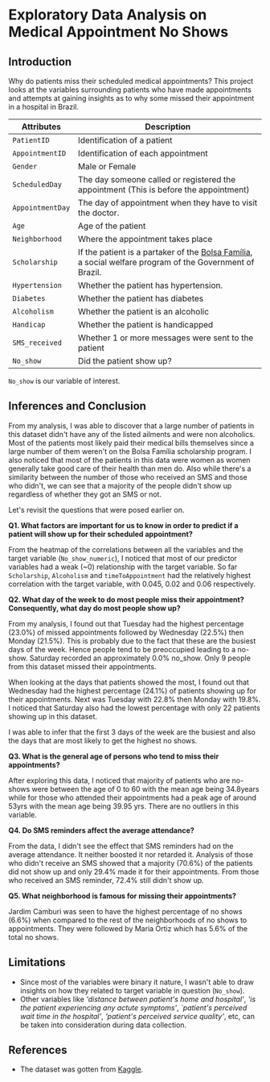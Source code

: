 # Exploratory Data Analysis on Medical Appointment No Shows
## Introduction
Why do patients miss their scheduled medical appointments? This project looks at the variables surrounding patients who have made appointments and attempts at gaining insights as to why some missed their appointment in a hospital in Brazil.


| Attributes | Description|
| ----- | ----- |
| `PatientID` | Identification of a patient |
| `AppointmentID` | Identification of each appointment |
| `Gender` | Male or Female |
| `ScheduledDay` | The day someone called or registered the appointment (This is before the appointment) |
| `AppointmentDay` | The day of appointment  when they have to visit the doctor.|
| `Age` | Age of the patient |
| `Neighborhood` | Where the appointment takes place |
| `Scholarship` | If the patient is a partaker of the [Bolsa Família](https://en.wikipedia.org/wiki/Bolsa_Fam%C3%ADlia), a social welfare program of the Government of Brazil. |
| `Hypertension` | Whether the patient has hypertension. |
| `Diabetes` | Whether the patient has diabetes |
| `Alcoholism` | Whether the patient is an alcoholic |
| `Handicap` | Whether the patient is handicapped |
| `SMS_received` | Whether 1 or more messages were sent to the patient |
| `No_show` | Did the patient show up? |

`No_show` is our variable of interest. 


## Inferences and Conclusion
From my analysis, I was able to discover that a large number of patients in this dataset didn't have any of the listed ailments and were non alcoholics. Most of the patients most likely paid their medical bills themselves since a large number of them weren't on the Bolsa Família scholarship program. I also noticed that most of the patients in this data were women as women generally take good care of their health than men do. Also while there's a similarity between the number of those who received an SMS and those who didn't, we can see that a majority of the people didn't show up regardless of whether they got an SMS or not.

Let's revisit the questions that were posed earlier on.

**Q1. What factors are important for us to know in order to predict if a patient will show up for their scheduled appointment?**

From the heatmap of the correlations between all the variables and the target variable (`No_show_numeric`), I noticed that most of our predictor variables had a weak (~0) relationship with the target variable. So far `Scholarship`, `Alcoholism` and `timeToAppointment` had the relatively highest correlation with the target variable, with 0.045, 0.02 and 0.06 respectively.

**Q2. What day of the week to do most people miss their appointment? Consequently, what day do most people show up?**

From my analysis, I found out that Tuesday had the highest percentage (23.0%) of missed appointments followed by Wednesday (22.5%) then Monday (21.5%). This is probably due to the fact that these are the busiest days of the week. Hence people tend to be preoccupied leading to a no-show. Saturday recorded an approximately 0.0% no_show. Only 9 people from this dataset missed their appointments. 

When looking at the days that patients showed the most, I found out that Wednesday had the highest percentage (24.1%) of patients showing up for their appointments. Next was Tuesday with 22.8% then Monday with 19.8%. I noticed that Saturday also had the lowest percentage with only 22 patients showing up in this dataset. 

I was able to infer that the first 3 days of the week are the busiest and also the days that are most likely to get the highest no shows.

**Q3. What is the general age of persons who tend to miss their appointments?**

After exploring this data, I noticed that majority of patients who are no-shows were between the age of 0 to 60 with the mean age being 34.8years while for those who attended their appointments had a peak age of around 53yrs with the mean age being 39.95 yrs. There are no outliers in this variable. 

**Q4. Do SMS reminders affect the average attendance?**

From the data, I didn't see the effect that SMS reminders had on the average attendance. It neither boosted it nor retarded it. Analysis of those who didn't receive an SMS showed that a majority (70.6%) of the patients did not show up and only 29.4% made it for their appointments. From those who received an SMS reminder, 72.4% still didn't show up.

**Q5. What neighborhood is famous for missing their appointments?**

Jardim Camburi was seen to have the highest percentage of no shows (6.6%) when compared to the rest of the neighborhoods of no shows to appointments. They were followed by Maria Ortiz which has 5.6% of the total no shows.


## Limitations
* Since most of the variables were binary it nature, I wasn't able to draw insights on how they related to target variable in question (`No_show`).
* Other variables like *'distance between patient's home and hospital'*, *'is the patient experiencing any actute symptoms'*, *`patient's perceived wait time in the hospital'*, *'patient's perceived service quality'*, etc, can be taken into consideration during data collection.


## References
* The dataset was gotten from [Kaggle](https://www.kaggle.com/datasets/joniarroba/noshowappointments).